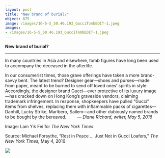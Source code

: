 ```yaml
---
layout: post
title: "New brand of burial?"
object: 875
image: /images/16-5-5_50.46.193_GucciTombEDIT-1.jpeg
images:
- /images/16-5-5_50.46.193_GucciTombEDIT-1.jpeg
---
```

**New brand of burial?**

****

In many countries in Asia and elsewhere, tomb figures have long been used to accompany the deceased in the afterlife.

In our consumerist times, those grave offerings have taken a more brand-savvy bent. The latest trend? Designer gear—shoes and purses—made from paper, meant to be burned to send off loved ones’ spirits in style. Accordingly, the designer brand Gucci—ever protective of its luxury image—has cracked down on Hong Kong’s graveside vendors, claiming trademark infringement. In response, shopkeepers have pulled “Gucci” items from shelves, replacing them with inflammable packs of cigarettes—Danhill, Lucky Strlke, Marlbero, Sailem—and other dubiously named brands to be bought by the bereaved.         *—* *Diane Richard, writer, May 5, 2016*

Image: Lam Yik Fei for *The New York Times*

Source: Michael Forsythe, “Rest in Peace ... Just Not in Gucci Loafers,” *The New York Times*, May 4, 2016

![]({{siteurl.base}}/images/16-5-5_50.46.193_GucciTombEDIT-1.jpeg)
